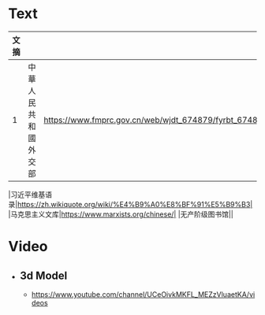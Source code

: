 # Text
|文摘|||
|:-|:-|:-|
|1|中華人民共和國外交部|https://www.fmprc.gov.cn/web/wjdt_674879/fyrbt_674889/|

|习近平维基语录|https://zh.wikiquote.org/wiki/%E4%B9%A0%E8%BF%91%E5%B9%B3|
|马克思主义文库|https://www.marxists.org/chinese/|
|无产阶级图书馆||

# Video
- ## 3d Model
  - https://www.youtube.com/channel/UCeOivkMKFL_MEZzVluaetKA/videos
